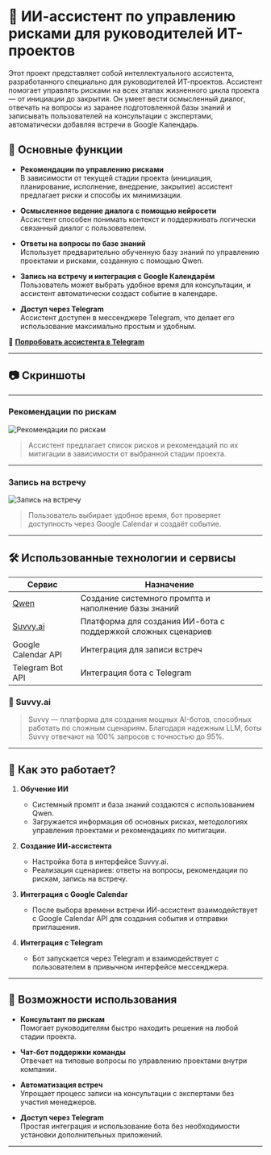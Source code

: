 # 🤖 ИИ-ассистент по управлению рисками для руководителей ИТ-проектов

Этот проект представляет собой интеллектуального ассистента, разработанного специально для руководителей ИТ-проектов. Ассистент помогает управлять рисками на всех этапах жизненного цикла проекта — от инициации до закрытия. Он умеет вести осмысленный диалог, отвечать на вопросы из заранее подготовленной базы знаний и записывать пользователей на консультации с экспертами, автоматически добавляя встречи в Google Календарь.

## 📌 Основные функции

- **Рекомендации по управлению рисками**  
  В зависимости от текущей стадии проекта (инициация, планирование, исполнение, внедрение, закрытие) ассистент предлагает риски и способы их минимизации.

- **Осмысленное ведение диалога с помощью нейросети**  
  Ассистент способен понимать контекст и поддерживать логически связанный диалог с пользователем.

- **Ответы на вопросы по базе знаний**  
  Использует предварительно обученную базу знаний по управлению проектами и рисками, созданную с помощью Qwen.

- **Запись на встречу и интеграция с Google Календарём**  
  Пользователь может выбрать удобное время для консультации, и ассистент автоматически создаст событие в календаре.

- **Доступ через Telegram**  
  Ассистент доступен в мессенджере Telegram, что делает его использование максимально простым и удобным.

📲 **[Попробовать ассистента в Telegram](https://t.me/ai_pmpro_bot)**

---

## 📷 Скриншоты

---

### Рекомендации по рискам
![Рекомендации по рискам]([/docs/screenshots/appointment.png](https://raw.githubusercontent.com/Svoy73/ai_assistant_test/refs/heads/main/%D0%A1%D0%BD%D0%B8%D0%BC%D0%BE%D0%BA%20%D1%8D%D0%BA%D1%80%D0%B0%D0%BD%D0%B0%202025-06-23%20%D0%B2%2021.39.35.png))

> Ассистент предлагает список рисков и рекомендаций по их митигации в зависимости от выбранной стадии проекта.

---

### Запись на встречу
![Запись на встречу]([/docs/screenshots/risk-recommendations.png](https://raw.githubusercontent.com/Svoy73/ai_assistant_test/refs/heads/main/%D0%A1%D0%BD%D0%B8%D0%BC%D0%BE%D0%BA%20%D1%8D%D0%BA%D1%80%D0%B0%D0%BD%D0%B0%202025-06-23%20%D0%B2%2021.39.48.png))

> Пользователь выбирает удобное время, бот проверяет доступность через Google Calendar и создаёт событие.

---

## 🛠️ Использованные технологии и сервисы

| Сервис | Назначение |
|-------|------------|
| [Qwen](https://qwenlm.github.io/) | Создание системного промпта и наполнение базы знаний |
| [Suvvy.ai](https://suvvy.ai/) | Платформа для создания ИИ-бота с поддержкой сложных сценариев |
| Google Calendar API | Интеграция для записи встреч |
| Telegram Bot API | Интеграция бота с Telegram |

### 🔧 Suvvy.ai
> Suvvy — платформа для создания мощных AI-ботов, способных работать по сложным сценариям. Благодаря надежным LLM, боты Suvvy отвечают на 100% запросов с точностью до 95%.

---

## 🧠 Как это работает?

1. **Обучение ИИ**
   - Системный промпт и база знаний создаются с использованием Qwen.
   - Загружается информация об основных рисках, методологиях управления проектами и рекомендациях по митигации.

2. **Создание ИИ-ассистента**
   - Настройка бота в интерфейсе Suvvy.ai.
   - Реализация сценариев: ответы на вопросы, рекомендации по рискам, запись на встречу.

3. **Интеграция с Google Calendar**
   - После выбора времени встречи ИИ-ассистент взаимодействует с Google Calendar API для создания события и отправки приглашения.

4. **Интеграция с Telegram**
   - Бот запускается через Telegram и взаимодействует с пользователем в привычном интерфейсе мессенджера.

---

## 🚀 Возможности использования

- **Консультант по рискам**  
  Помогает руководителям быстро находить решения на любой стадии проекта.

- **Чат-бот поддержки команды**  
  Отвечает на типовые вопросы по управлению проектами внутри компании.

- **Автоматизация встреч**  
  Упрощает процесс записи на консультации с экспертами без участия менеджеров.

- **Доступ через Telegram**  
  Простая интеграция и использование бота без необходимости установки дополнительных приложений.

---
